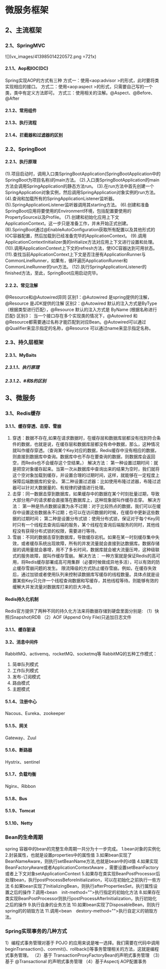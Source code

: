 # 微服务框架
## 2、主流框架
### 2.1、SpringMVC
![](vx_images/413985014220572.png =721x)
#### 2.1.1、Aop和IOC(DC)
Spring实现AOP的方式有三种
方式一：使用<aop:advisor >的形式，此时要将类实现相应的接口。
方式二：使用<aop:aspect >的形式，只需要自己写的一个类，类中有定义方法即可。
方式三：使用相关的注解。@Aspect、@Before、@After
#### 2.1.2、常用组件
#### 2.1.3、执行流程
#### 2.1.4、拦截器和过滤器的区别
### 2.2、SpringBoot
#### 2.2.1、执行原理
(1).项目启动时，调用入口类SpringBootApplication(SpringBootApplication中的SpringBoot为项目名称)的main方法。
(2).入口类SpringBootApplication的main方法会调用SpringApplication的静态方法run。
(3).在run方法中首先创建一个SpringApplication对象实例，然后调用SpringApplication对象实例的run方法。
(4).查询和加载所有的SpringApplicationListener监听器。
(5).SpringApplicationListener监听器调用其starting方法。
(6).创建和准备SpringBoot应用将要使用的Environment环境，包括配置要使用的PropertySource以及Profile。
(7).创建和初始化应用上下文ApplicationContext。这一步只是准备工作，并未开始正式创建。
(8).SpringBoot通过@EnableAutoConfiguration获取所有配置以及其他形式的IOC容器配置，然后加载到已经准备完毕的ApplicationContext。
(9).调用ApplicationContextInitializer类的initialize方法对应用上下文进行设置和处理。
(10).调用ApplicationContext上下文的refresh方法，使IOC容器达到可用状态。
(11).查找当前ApplicationContext上下文是否注册有ApplicationRunner与CommonLineRunner，如果有，循环遍历ApplicationRunner和CommonLineRunner的run方法。
(12).执行SpringApplicationListener的finished方法，至此，SpringBoot应用启动完毕。
#### 2.2.2、常见注解
@Resource和@Autowired异同
区别1：@Autowired 是spring提供的注解，@Resource 是JDK提供的注解
区别2：@Autowired 默认的注入方式是ByType（根据类型进行匹配），@Resource 默认的注入方式是 ByName (根据名称进行匹配)
区别3： 当一个接口存在多个实现类的情况下，@Autowired 和 @Resource都需要通过名称才能匹配到对应Bean。@Autowired可以通过@Qualifier来显示指定的名称，@Resource 可以通过name来显示指定名称。
### 2.3、持久层框架
#### 2.3.1、MyBaits
##### 2.3.1.1、执行原理
##### 2.3.1.2、#和$的区别
## 3、微服务
### 3.1、Redis缓存
#### 3.1.1、缓存穿透、击穿、雪崩
1. 穿透：数据不存在,如果在请求数据时，在缓存层和数据库层都没有找到符合条件的数据，也就是说，在缓存层和数据库层都没有命中数据，那么，这种情况就叫作缓存穿透。（查询某个Key对应的数据，Redis缓存中没有相应的数据，则直接到数据库中查询。数据库中也不存在要查询的数据，则数据库会返回空，而Redis也不会缓存这个空结果。）
解决方法：
第一种设置过期时间：就是把空对象缓存起来。当第一次从数据库中查询出来的结果为空时，我们就将这个空对象加载到缓存，并设置合理的过期时间，这样，就能够在一定程度上保障后端数据库的安全。
第二种设置过滤器：比如使用布隆过滤器，布隆过滤器可以针对大数据量的、有规律的键值进行处理。
2. 击穿：同一数据击穿到数据库，如果缓存中的数据在某个时刻批量过期，导致大部分用户的请求都会直接落在数据库上，这种现象就叫作缓存击穿。
解决方法：
第一种是热点数据设置为永不过期：对于比较热点的数据，我们可以在缓存中设置这些数据永不过期；也可以在访问数据的时候，在缓存中更新这些数据的过期时间；
第二种是设置分布式锁：使用分布式锁，保证对于每个Key同时只有一个线程去查询后端的服务，某个线程在查询后端服务的同时，其他线程没有获得分布式锁的权限，需要进行等待。
3. 雪崩：不同的数据击穿到数据库，导致缓存宕机。如果在某一时刻缓存集中失效，或者缓存系统出现故障，所有的并发流量就会直接到达数据库。数据存储层的调用量就会暴增，用不了多长时间，数据库就会被大流量压垮，这种级联式的服务故障，就叫作缓存雪崩。
解决方法：
一种方案就是保证Redis的高可用，将Redis缓存部署成高可用集群（必要时候做成异地多活），可以有效的防止缓存雪崩问题的发生。
限流降级的方式防止缓存雪崩。例如，在缓存失效后，通过加锁或者使用队列来控制读数据库写缓存的线程数量。具体点就是设置某些Key只允许一个线程查询数据和写缓存，其他线程等待。则能够有效的缓解大并发流量对数据库打来的巨大冲击。
#### Redis持久化机制
Redis官方提供了两种不同的持久化方法来将数据存储到硬盘里面分别是:
（1）快照(Snapshot)RDB
（2）AOF (Append Only File)只追加日志文件
#### 3.1.1、缓存脏读
#### 3.2、消息中间件
RabbitMQ、activemq、rocketMQ、socketmq等
RabbitMQ的五种工作模式：
1. 简单队列模式
2. 工作队列模式
3. 发布-订阅模式
4. 路由模式
5. 主题模式
#### 5.1.4、注册中心
Nacous、Eureka、zookeeper
#### 5.1.5、网关
Gateway、Zuul
#### 5.1.6、断路器
Hystrix、sentinel
#### 5.1.7、负载均衡
Nginx、Ribbon
#### 5.1.8、Bus
#### 5.1.9、Tomcat
#### 5.1.10、Netty
### Bean的生命周期
spring 容器中的bean的完整生命周期一共分为十一步完成。
1.bean对象的实例化
2.封装属性，也就是设置properties中的属性值
3.如果bean实现了BeanNameAware，则执行setBeanName方法,也就是bean中的id值
4.如果实现BeanFactoryAware或者ApplicationContextAware ，需要设置setBeanFactory或者上下文对象setApplicationContext
5.如果存在类实现BeanPostProcessor后处理bean，执行postProcessBeforeInitialization，可以在初始化之前执行一些方法
6.如果bean实现了InitializingBean，则执行afterPropertiesSet，执行属性设置之后的操作
7.调用<bean　init-method="">执行指定的初始化方法
8.如果存在类实现BeanPostProcessor则执行postProcessAfterInitialization，执行初始化之后的操作
9.执行自身的业务方法
10.如果bean实现了DisposableBean，则执行spring的的销毁方法
11.调用<bean　destory-method="">执行自定义的销毁方法。
### Spring实现事务的几种方式
1）编程式事务管理对基于 POJO 的应用来说是唯一选择。我们需要在代码中调用beginTransaction()、commit()、rollback()等事务管理相关的方法，这就是编程式事务管理。
（2）基于 TransactionProxyFactoryBean的声明式事务管理
（3）基于 @Transactional 的声明式事务管理
（4）基于Aspectj AOP配置事务
